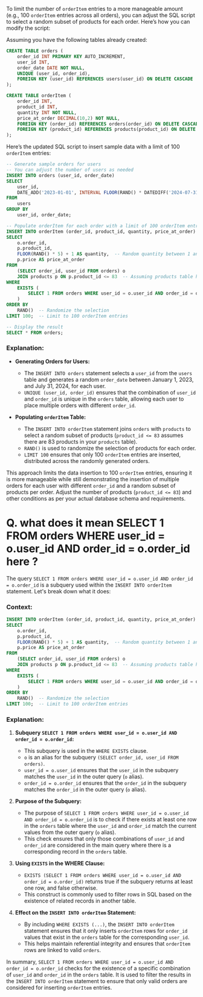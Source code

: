 To limit the number of `orderItem` entries to a more manageable amount (e.g., 100 `orderItem` entries across all orders), you can adjust the SQL script to select a random subset of products for each order. Here’s how you can modify the script:

Assuming you have the following tables already created:
```sql
CREATE TABLE orders (
	order_id INT PRIMARY KEY AUTO_INCREMENT,
    user_id INT,
    order_date DATE NOT NULL,
    UNIQUE (user_id, order_id),
    FOREIGN KEY (user_id) REFERENCES users(user_id) ON DELETE CASCADE
);

CREATE TABLE orderItem (
	order_id INT,
	product_id INT,
    quantity INT NOT NULL,
    price_at_order DECIMAL(10,2) NOT NULL,
    FOREIGN KEY (order_id) REFERENCES orders(order_id) ON DELETE CASCADE,
    FOREIGN KEY (product_id) REFERENCES products(product_id) ON DELETE CASCADE
);
```

Here’s the updated SQL script to insert sample data with a limit of 100 `orderItem` entries:

```sql
-- Generate sample orders for users
-- You can adjust the number of users as needed
INSERT INTO orders (user_id, order_date)
SELECT 
    user_id,
    DATE_ADD('2023-01-01', INTERVAL FLOOR(RAND() * DATEDIFF('2024-07-31', '2023-01-01')) DAY) AS order_date
FROM 
    users
GROUP BY 
    user_id, order_date;

-- Populate orderItem for each order with a limit of 100 orderItem entries
INSERT INTO orderItem (order_id, product_id, quantity, price_at_order)
SELECT 
    o.order_id,
    p.product_id,
    FLOOR(RAND() * 5) + 1 AS quantity,  -- Random quantity between 1 and 5
    p.price AS price_at_order
FROM 
    (SELECT order_id, user_id FROM orders) o
    JOIN products p ON p.product_id <= 83  -- Assuming products table has 83 products
WHERE 
    EXISTS (
        SELECT 1 FROM orders WHERE user_id = o.user_id AND order_id = o.order_id
    )
ORDER BY 
    RAND()  -- Randomize the selection
LIMIT 100;  -- Limit to 100 orderItem entries

-- Display the result
SELECT * FROM orders;
```

### Explanation:
- **Generating Orders for Users:**
  - The `INSERT INTO orders` statement selects a `user_id` from the `users` table and generates a random `order_date` between January 1, 2023, and July 31, 2024, for each user.
  - `UNIQUE (user_id, order_id)` ensures that the combination of `user_id` and `order_id` is unique in the `orders` table, allowing each user to place multiple orders with different `order_id`.

- **Populating `orderItem` Table:**
  - The `INSERT INTO orderItem` statement joins `orders` with `products` to select a random subset of products (`product_id <= 83` assumes there are 83 products in your `products` table).
  - `RAND()` is used to randomize the selection of products for each order.
  - `LIMIT 100` ensures that only 100 `orderItem` entries are inserted, distributed across the randomly generated orders.

This approach limits the data insertion to 100 `orderItem` entries, ensuring it is more manageable while still demonstrating the insertion of multiple orders for each user with different `order_id` and a random subset of products per order. Adjust the number of products (`product_id <= 83`) and other conditions as per your actual database schema and requirements.




# **Q. what does it mean SELECT 1 FROM orders WHERE user_id = o.user_id AND order_id = o.order_id here ?**

The query `SELECT 1 FROM orders WHERE user_id = o.user_id AND order_id = o.order_id` is a subquery used within the `INSERT INTO orderItem` statement. Let's break down what it does:

### Context:
```sql
INSERT INTO orderItem (order_id, product_id, quantity, price_at_order)
SELECT 
    o.order_id,
    p.product_id,
    FLOOR(RAND() * 5) + 1 AS quantity,  -- Random quantity between 1 and 5
    p.price AS price_at_order
FROM 
    (SELECT order_id, user_id FROM orders) o
    JOIN products p ON p.product_id <= 83  -- Assuming products table has 83 products
WHERE 
    EXISTS (
        SELECT 1 FROM orders WHERE user_id = o.user_id AND order_id = o.order_id
    )
ORDER BY 
    RAND()  -- Randomize the selection
LIMIT 100;  -- Limit to 100 orderItem entries
```

### Explanation:
1. **Subquery `SELECT 1 FROM orders WHERE user_id = o.user_id AND order_id = o.order_id`:**
   - This subquery is used in the `WHERE EXISTS` clause.
   - `o` is an alias for the subquery `(SELECT order_id, user_id FROM orders)`.
   - `user_id = o.user_id` ensures that the `user_id` in the subquery matches the `user_id` in the outer query (`o` alias).
   - `order_id = o.order_id` ensures that the `order_id` in the subquery matches the `order_id` in the outer query (`o` alias).
   
2. **Purpose of the Subquery:**
   - The purpose of `SELECT 1 FROM orders WHERE user_id = o.user_id AND order_id = o.order_id` is to check if there exists at least one row in the `orders` table where the `user_id` and `order_id` match the current values from the outer query (`o` alias).
   - This check ensures that only those combinations of `user_id` and `order_id` are considered in the main query where there is a corresponding record in the `orders` table.

3. **Using `EXISTS` in the WHERE Clause:**
   - `EXISTS (SELECT 1 FROM orders WHERE user_id = o.user_id AND order_id = o.order_id)` returns true if the subquery returns at least one row, and false otherwise.
   - This construct is commonly used to filter rows in SQL based on the existence of related records in another table.

4. **Effect on the `INSERT INTO orderItem` Statement:**
   - By including `WHERE EXISTS (...)`, the `INSERT INTO orderItem` statement ensures that it only inserts `orderItem` rows for `order_id` values that exist in the `orders` table for the corresponding `user_id`.
   - This helps maintain referential integrity and ensures that `orderItem` rows are linked to valid `orders`.

In summary, `SELECT 1 FROM orders WHERE user_id = o.user_id AND order_id = o.order_id` checks for the existence of a specific combination of `user_id` and `order_id` in the `orders` table. It is used to filter the results in the `INSERT INTO orderItem` statement to ensure that only valid orders are considered for inserting `orderItem` entries.